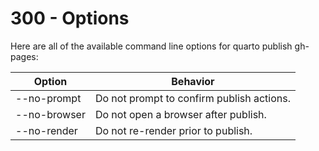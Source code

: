# 300 - Options

Here are all of the available command line options for quarto publish gh-pages:

| Option | Behavior |
| --- | --- |
| --no-prompt | Do not prompt to confirm publish actions. |
| --no-browser | Do not open a browser after publish. |
| --no-render | Do not re-render prior to publish. |
